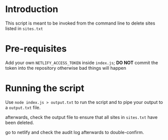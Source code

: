 # Introduction

This script is meant to be invoked from the command line to delete sites listed in `sites.txt`

# Pre-requisites

Add your own `NETLIFY_ACCESS_TOKEN` inside `index.js`; **DO NOT** commit the token into the repository otherwise bad things will happen

# Running the script

Use `node index.js > output.txt` to run the script and to pipe your output to a `output.txt` file.

afterwards, check the output file to ensure that all sites in `sites.txt` have been deleted.

go to netlify and check the audit log afterwards to double-confirm.
